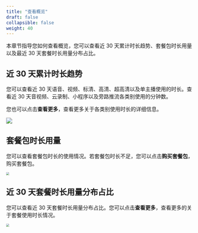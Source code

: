 ```yaml
---
title: "查看概览"
draft: false
collapsible: false
weight: 40
---
```


本章节指导您如何查看概览，您可以查看近 30 天累计时长趋势、套餐包时长用量以及最近 30 天套餐时长用量分布占比。

## 近 30 天累计时长趋势

您可以查看近 30 天语音、视频、标清、高清、超高清以及单主播使用的时长。查看近 30 天音视频、云录制、小程序以及旁路推流各类别使用的分钟数。

您也可以点击**查看更多**，查看更多关于各类别使用时长的详细信息。

![](../../_images/um_latest30_duration.png)

## 套餐包时长用量

您可以查看套餐包时长的使用情况。若套餐包时长不足，您可以点击**购买套餐包**，购买套餐包。

<img src="../../_images/um_package_amount.png" style="zoom:50%;" />

## 近 30 天套餐时长用量分布占比

您可以查看近 30 天套餐时长用量分布占比。您可以点击**查看更多**，查看更多的关于套餐使用时长情况。

<img src="../../_images/um_latest30_percentage.png" style="zoom:50%;" />

